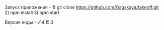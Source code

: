 Запуск приложения - 1) git clone https://github.com/Gagskaya/takeoff.git 2) npm install 3) npm start

Версия ноды - v14.15.3
